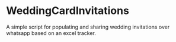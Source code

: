 # WeddingCardInvitations
A simple script for populating and sharing wedding invitations over whatsapp based on an excel tracker.
